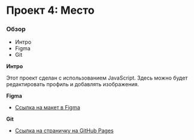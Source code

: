 # Проект 4: Место

### Обзор

* Интро
* Figma
* Git

**Интро**

Этот проект сделан с использованием JavaScript. Здесь можно будет редактировать
профиль и добавлять изображения.

**Figma**

* [Ссылка на макет в Figma](https://www.figma.com/file/2cn9N9jSkmxD84oJik7xL7/JavaScript.-Sprint-4?node-id=0%3A1)

**Git**

* [Ссылка на страничку на GitHub Pages](https://anastasiyapas.github.io/mesto/)
